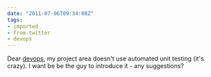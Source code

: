 ```yaml
---
date: "2011-07-06T09:34:08Z"
tags:
- imported
- from-twitter
- devops
---
```

Dear [devops](/tags/devops), my project area doesn't use automated unit testing \(it's crazy\). I want be be the guy to introduce it - any suggestions?
